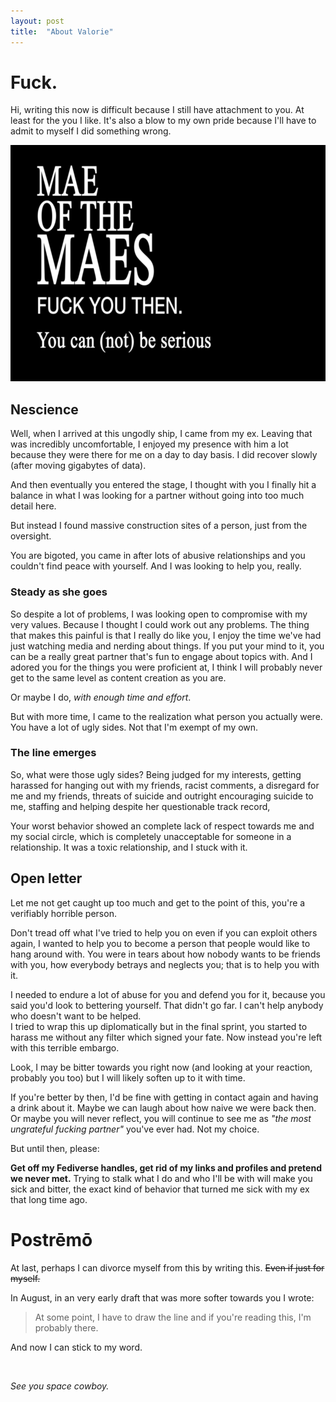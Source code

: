 ```yaml
---
layout: post
title:  "About Valorie"
---
```


<meta
  http-equiv="Content-Security-Policy"
  content="default-src 'self'; script-src static.cloudflareinsights.com; connect-src cloudflareinsights.com;  script-src 'self' ajax.cloudflare.com; object-src 'none'"/>


# Fuck.
Hi, writing this now is difficult because I still have attachment to you. At least for the you I like.
It's also a blow to my own pride because I'll have to admit to myself I did something wrong.

![Fuck you then.](fuckyouthen.png)

## Nescience
Well, when I arrived at this ungodly ship, I came from my ex. Leaving that was incredibly uncomfortable, I enjoyed my presence with him a lot because they were there for me on a day to day basis.
I did recover slowly (after moving gigabytes of data).

And then eventually you entered the stage, I thought with you I finally hit a balance in what I was looking for a partner without going into too much detail here. 

But instead I found massive construction sites of a person, just from the oversight.

You are bigoted, you came in after lots of abusive relationships and you couldn't find peace with yourself.
And I was looking to help you, really.

### Steady as she goes

So despite a lot of problems, I was looking open to compromise with my very values. Because I thought I could work out any problems.
The thing that makes this painful is that I really do like you, I enjoy the time we've had just watching media and nerding about things.
If you put your mind to it, you can be a really great partner that's fun to engage about topics with.
And I adored you for the things you were proficient at, I think I will probably never get to the same level as content creation as you are.

Or maybe I do, *with enough time and effort*.

But with more time, I came to the realization what person you actually were. 
You have a lot of ugly sides. Not that I'm exempt of my own.

### The line emerges

So, what were those ugly sides?
Being judged for my interests, getting harassed for hanging out with my friends, racist comments, a disregard for me and my friends, threats of suicide and outright encouraging suicide to me, staffing and helping         despite her questionable track record,

Your worst behavior showed an complete lack of respect towards me and my social circle, which is completely unacceptable for someone in a relationship. It was a toxic relationship, and I stuck with it.
## Open letter

Let me not get caught up too much and get to the point of this, you're a verifiably horrible person.

Don't tread off what I've tried to help you on even if you can exploit others again, I wanted to help you to become a person that people would like to hang around with. You were in tears about how nobody wants to be friends with you, how everybody betrays and neglects you; that is to help you with it.

I needed to endure a lot of abuse for you and defend you for it, because you said you'd look to bettering yourself. That didn't go far.
I can't help anybody who doesn't want to be helped.
<br>
I tried to wrap this up diplomatically but in the final sprint, you started to harass me without any filter which signed your fate.
Now instead you're left with this terrible embargo.

Look, I may be bitter towards you right now (and looking at your reaction, probably you too) but I will likely soften up to it with time. 

If you're better by then, I'd be fine with getting in contact again and having a drink about it. Maybe we can laugh about how naive we were back then.
Or maybe you will never reflect, you will continue to see me as *"the most ungrateful fucking partner"* you've ever had. Not my choice.

But until then, please:

**Get off my Fediverse handles, get rid of my links and profiles and pretend we never met.**
Trying to stalk what I do and who I'll be with will make you sick and bitter, the exact kind of behavior that turned me sick with my ex that long time ago.

# Postrēmō
At last, perhaps I can divorce myself from this by writing this. ~~Even if just for myself.~~

In August, in an very early draft that was more softer towards you I wrote:
> At some point, I have to draw the line and if you're reading this, I'm probably there.

And now I can stick to my word.

<br>

*See you space cowboy.*